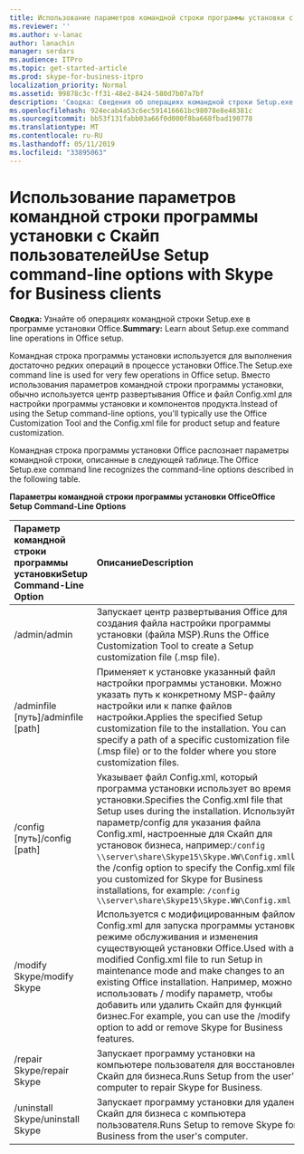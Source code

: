 ```yaml
---
title: Использование параметров командной строки программы установки с Скайп пользователей
ms.reviewer: ''
ms.author: v-lanac
author: lanachin
manager: serdars
ms.audience: ITPro
ms.topic: get-started-article
ms.prod: skype-for-business-itpro
localization_priority: Normal
ms.assetid: 99878c3c-ff31-48e2-8424-580d7b07a7bf
description: 'Сводка: Сведения об операциях командной строки Setup.exe в программе установки Office.'
ms.openlocfilehash: 924ecab4a53c6ec591416661bc98078e8e48381c
ms.sourcegitcommit: bb53f131fabb03a66f0d000f8ba668fbad190778
ms.translationtype: MT
ms.contentlocale: ru-RU
ms.lasthandoff: 05/11/2019
ms.locfileid: "33895063"
---
```

# <a name="use-setup-command-line-options-with-skype-for-business-clients"></a><span data-ttu-id="824d4-103">Использование параметров командной строки программы установки с Скайп пользователей</span><span class="sxs-lookup"><span data-stu-id="824d4-103">Use Setup command-line options with Skype for Business clients</span></span>
 
<span data-ttu-id="824d4-104">**Сводка:** Узнайте об операциях командной строки Setup.exe в программе установки Office.</span><span class="sxs-lookup"><span data-stu-id="824d4-104">**Summary:** Learn about Setup.exe command line operations in Office setup.</span></span>
  
<span data-ttu-id="824d4-105">Командная строка программы установки используется для выполнения достаточно редких операций в процессе установки Office.</span><span class="sxs-lookup"><span data-stu-id="824d4-105">The Setup.exe command line is used for very few operations in Office setup.</span></span> <span data-ttu-id="824d4-106">Вместо использования параметров командной строки программы установки, обычно используется центр развертывания Office и файл Config.xml для настройки программы установки и компонентов продукта.</span><span class="sxs-lookup"><span data-stu-id="824d4-106">Instead of using the Setup command-line options, you'll typically use the Office Customization Tool and the Config.xml file for product setup and feature customization.</span></span>
  
<span data-ttu-id="824d4-107">Командная строка программы установки Office распознает параметры командной строки, описанные в следующей таблице.</span><span class="sxs-lookup"><span data-stu-id="824d4-107">The Office Setup.exe command line recognizes the command-line options described in the following table.</span></span>
  
<span data-ttu-id="824d4-108">**Параметры командной строки программы установки Office**</span><span class="sxs-lookup"><span data-stu-id="824d4-108">**Office Setup Command-Line Options**</span></span>

|<span data-ttu-id="824d4-109">**Параметр командной строки программы установки**</span><span class="sxs-lookup"><span data-stu-id="824d4-109">**Setup Command-Line Option**</span></span>|<span data-ttu-id="824d4-110">**Описание**</span><span class="sxs-lookup"><span data-stu-id="824d4-110">**Description**</span></span>|
|:-----|:-----|
|<span data-ttu-id="824d4-111">/admin</span><span class="sxs-lookup"><span data-stu-id="824d4-111">/admin</span></span>  <br/> |<span data-ttu-id="824d4-112">Запускает центр развертывания Office для создания файла настройки программы установки (файла MSP).</span><span class="sxs-lookup"><span data-stu-id="824d4-112">Runs the Office Customization Tool to create a Setup customization file (.msp file).</span></span>  <br/> |
|<span data-ttu-id="824d4-113">/adminfile [путь]</span><span class="sxs-lookup"><span data-stu-id="824d4-113">/adminfile [path]</span></span>  <br/> |<span data-ttu-id="824d4-p102">Применяет к установке указанный файл настройки программы установки. Можно указать путь к конкретному MSP-файлу настройки или к папке файлов настройки.</span><span class="sxs-lookup"><span data-stu-id="824d4-p102">Applies the specified Setup customization file to the installation. You can specify a path of a specific customization file (.msp file) or to the folder where you store customization files.</span></span>  <br/> |
|<span data-ttu-id="824d4-116">/config [путь]</span><span class="sxs-lookup"><span data-stu-id="824d4-116">/config [path]</span></span>  <br/> |<span data-ttu-id="824d4-117">Указывает файл Config.xml, который программа установки использует во время установки.</span><span class="sxs-lookup"><span data-stu-id="824d4-117">Specifies the Config.xml file that Setup uses during the installation.</span></span> <span data-ttu-id="824d4-118">Используйте параметр/config для указания файла Config.xml, настроенные для Скайп для установок бизнеса, например:`/config \\server\share\Skype15\Skype.WW\Config.xml`</span><span class="sxs-lookup"><span data-stu-id="824d4-118">Use the /config option to specify the Config.xml file you customized for Skype for Business installations, for example:  `/config \\server\share\Skype15\Skype.WW\Config.xml`</span></span> <br/> |
|<span data-ttu-id="824d4-119">/modify Skype</span><span class="sxs-lookup"><span data-stu-id="824d4-119">/modify Skype</span></span>  <br/> |<span data-ttu-id="824d4-120">Используется с модифицированным файлом Config.xml для запуска программы установки в режиме обслуживания и изменения существующей установки Office.</span><span class="sxs-lookup"><span data-stu-id="824d4-120">Used with a modified Config.xml file to run Setup in maintenance mode and make changes to an existing Office installation.</span></span> <span data-ttu-id="824d4-121">Например, можно использовать / modify параметр, чтобы добавить или удалить Скайп для функций бизнес.</span><span class="sxs-lookup"><span data-stu-id="824d4-121">For example, you can use the /modify option to add or remove Skype for Business features.</span></span>  <br/> |
|<span data-ttu-id="824d4-122">/repair Skype</span><span class="sxs-lookup"><span data-stu-id="824d4-122">/repair Skype</span></span>  <br/> |<span data-ttu-id="824d4-123">Запускает программу установки на компьютере пользователя для восстановления Скайп для бизнеса.</span><span class="sxs-lookup"><span data-stu-id="824d4-123">Runs Setup from the user's computer to repair Skype for Business.</span></span>  <br/> |
|<span data-ttu-id="824d4-124">/uninstall Skype</span><span class="sxs-lookup"><span data-stu-id="824d4-124">/uninstall Skype</span></span>  <br/> |<span data-ttu-id="824d4-125">Запускает программу установки для удаления Скайп для бизнеса с компьютера пользователя.</span><span class="sxs-lookup"><span data-stu-id="824d4-125">Runs Setup to remove Skype for Business from the user's computer.</span></span>  <br/> |
   



